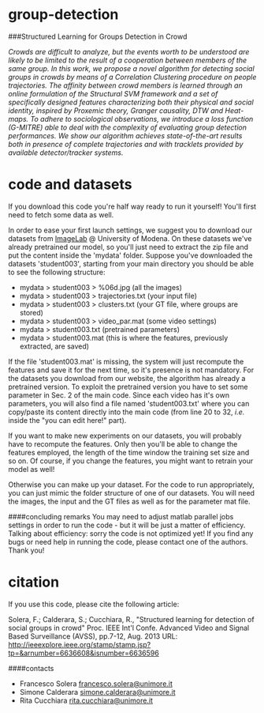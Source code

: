 group-detection
===============

###Structured Learning for Groups Detection in Crowd

*Crowds are difficult to analyze, but the events worth to be understood are likely to be limited to the result of a cooperation between members of the same group.
In this work, we propose a novel algorithm for detecting social groups in crowds by means of a Correlation Clustering procedure on people trajectories. The affinity between crowd members is learned through an online formulation of the Structural SVM framework and a set of specifically designed features characterizing both their physical and social identity, inspired by Proxemic theory, Granger causality, DTW and Heat-maps. To adhere to sociological observations, we introduce a loss function (G-MITRE) able to deal with the complexity of evaluating group detection performances. We show our algorithm achieves state-of-the-art results both in presence of complete trajectories and with tracklets provided by available detector/tracker systems.*

code and datasets
=================

If you download this code you're half way ready to run it yourself! You'll first need to fetch some data as well.

In order to ease your first launch settings, we suggest you to download our datasets from [ImageLab](http://goo.gl/st1q3C) @ University of Modena. On these datasets we've already pretrained our model, so you'll just need to extract the zip file and put the content inside the 'mydata' folder. Suppose you've downloaded the datasets 'student003', starting from your main directory you should be able to see the following structure:
- mydata > student003 > %06d.jpg (all the images)
- mydata > student003 > trajectories.txt (your input file)
- mydata > student003 > clusters.txt (your GT file, where groups are stored)
- mydata > student003 > video_par.mat (some video settings)
- mydata > student003.txt (pretrained parameters)
- mydata > student003.mat (this is where the features, previously extracted, are saved)

If the file 'student003.mat' is missing, the system will just recompute the features and save it for the next time, so it's presence is not mandatory. For the datasets you download from our website, the algorithm has already a pretrained version. To exploit the pretrained version you have to set some parameter in Sec. 2 of the main code. Since each video has it's own parameters, you will also find a file named 'student003.txt' where you can copy/paste its content directly into the main code (from line 20 to 32, *i.e.* inside the "you can edit here!" part).

If you want to make new experiments on our datasets, you will probably have to recompute the features. Only then you'll be able to change the features employed, the length of the time window the training set size and so on. Of course, if you change the features, you might want to retrain your model as well!

Otherwise you can make up your dataset. For the code to run appropriately, you can just mimic the folder structure of one of our datasets. You will need the images, the input and the GT files as well as for the parameter mat file.

####concluding remarks
You may need to adjust matlab parallel jobs settings in order to run the code - but it will be just a matter of efficiency. Talking about efficiency: sorry the code is not optimized yet! If you find any bugs or need help in running the code, please contact one of the authors. Thank you!


citation
========
If you use this code, please cite the following article:

Solera, F.; Calderara, S.; Cucchiara, R., "Structured learning for detection of social groups in crowd"
Proc. IEEE Int'l Confe. Advanced Video and Signal Based Surveillance (AVSS), pp.7-12, Aug. 2013
URL: http://ieeexplore.ieee.org/stamp/stamp.jsp?tp=&arnumber=6636608&isnumber=6636596

####contacts
- Francesco Solera    francesco.solera@unimore.it
- Simone Calderara    simone.calderara@unimore.it
- Rita Cucchiara        rita.cucchiara@unimore.it
